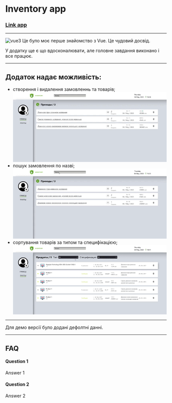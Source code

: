 # Inventory app

### [Link app](https://iventory-vfnh.vercel.app/orders)

---

<img src="https://cdn3d.iconscout.com/3d/free/thumb/vuejs-4387636-3640297.png" alt="vue3" width="20" height="20"/> Це було моє перше знайомство з Vue. Це чудовий досвід.

У додатку ще є що вдосконалювати, але головне завдання виконано і все працює.

---

## Додаток надає можливість:

- створення і видалення замовленнь та товарів;
  <img src="./public/add.gif">
- пошук замовлення по назві;
  <img src="./public/find.gif">
- сортування товарів за типом та специфікацією;
  <img src="./public/filter.gif">

---

Для демо версії було додані дефолтні данні.

---

## FAQ

#### Question 1

Answer 1

#### Question 2

Answer 2
